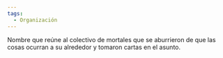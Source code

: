 ```yaml
---
tags:
  - Organización
---
```

Nombre que reúne al colectivo de mortales que se aburrieron de que las cosas ocurran a su alrededor y tomaron cartas en el asunto.